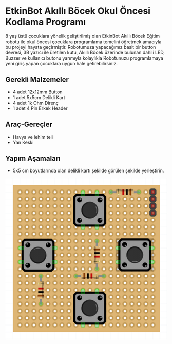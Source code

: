# EtkinBot Akıllı Böcek Okul Öncesi Kodlama Programı

8 yaş üstü çocuklara yönelik geliştirilmiş olan EtkinBot Akıllı Böcek Eğitim robotu ile okul öncesi çocuklara programlama temelini öğretmek amacıyla bu projeyi hayata geçirmiştir. Robotumuza yapacağımız basit bir button devresi, 3B yazıcı ile üretilen kutu, Akıllı Böcek üzerinde bulunan dahili LED, Buzzer ve kullanıcı butonu yarımıyla kolaylıkla Robotunuzu programlamaya yeni giriş yapan çocuklara uygun hale getirebilirsiniz.


## Gerekli Malzemeler
* 4 adet 12x12mm Button
* 1 adet 5x5cm Delikli Kart
* 4 adet 1k Ohm Direnç
* 1 adet 4 Pin Erkek Header
## Araç-Gereçler
* Havya ve lehim teli
* Yan Keski

## Yapım Aşamaları
* 5x5 cm boyutlarında olan delikli kartı şekilde görülen şekilde yerleştirin.

![alt text](https://github.com/Barondom/EtkinBee/blob/master/doc/yerlesim.png "Elemanların Yerleşimi")
